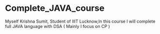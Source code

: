 # Complete_JAVA_course 

Myself Krishna Sumit, Student of IIIT Lucknow,In this course I will complete full JAVA language with DSA 
( Mainly I focus on CP ) 


